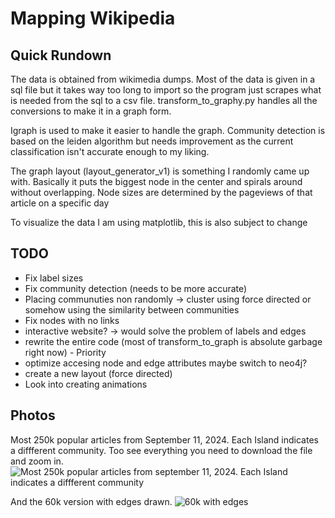 # Mapping Wikipedia

## Quick Rundown
The data is obtained from wikimedia dumps. Most of the data is given in a sql file but it takes way too long to import so the program just scrapes what is needed from the sql to a csv file. transform_to_graphy.py handles all the conversions to make it in a graph form. 

Igraph is used to make it easier to handle the graph. Community detection is based on the leiden algorithm but needs improvement as the current classification isn't accurate enough to my liking. 

The graph layout (layout_generator_v1) is something I randomly came up with. Basically it puts the biggest node in the center and spirals around without overlapping. Node sizes are determined by the pageviews of that article on a specific day

To visualize the data I am using matplotlib, this is also subject to change

## TODO
- Fix label sizes
- Fix community detection (needs to be more accurate) 
- Placing communuties non randomly -> cluster using force directed or somehow using the similarity between communities
- Fix nodes with no links
- interactive website? -> would solve the problem of labels and edges
- rewrite the entire code (most of transform_to_graph is absolute garbage right now) - Priority
- optimize accesing node and edge attributes maybe switch to neo4j?
- create a new layout (force directed)
- Look into creating animations


## Photos
Most 250k popular articles from September 11, 2024. Each Island indicates a diffferent community. Too see everything you need to download the file and zoom in.
![Most 250k popular articles from september 11, 2024. Each Island indicates a diffferent community](https://github.com/HalilB84/Map-of-Wiki/blob/main/Images/iteration_2.png)


And the 60k version with edges drawn.
![60k with edges](https://github.com/HalilB84/Map-of-Wiki/blob/main/Images/iteration_4.png)


